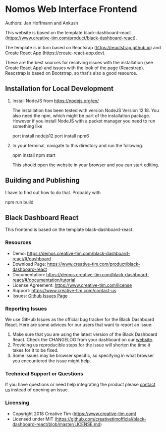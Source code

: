 
# Nomos Web Interface Frontend

Authors: Jan Hoffmann and Ankush

This website is based on the template black-dashboard-react
(https://www.creative-tim.com/product/black-dashboard-react).

The template is in turn based on Reactsrap
(https://reactstrap.github.io) and Create React App
(https://create-react-app.dev).

These are the best sources for resolving issues with the installation
(see Create React App) and issues with the look of the page
(Reacstrap). Reacstrap is based on Bootstrap, so that's also a good
resource.

## Installation for Local Development

1. Install NodeJS from https://nodejs.org/en/

   The installation has been tested with version NodeJS Version 12.18.
   You also need the npm, which might be part of the installation package.
   However if you install NodeJS with a packet manager you need to run something like

   port install nodejs12
   port install npm6

2. In your terminal, navigate to this directory and run the following.

   npm install
   npm start

   This should open the website in your browser and you can start
   editing.

## Building and Publishing

I have to find out how to do that. Probably with

   npm run build

## Black Dashboard React

This frontend is based on the template black-dashboard-react.

### Resources
- Demo: https://demos.creative-tim.com/black-dashboard-react/#/dashboard
- Download Page: https://www.creative-tim.com/product/black-dashboard-react
- Documentation: https://demos.creative-tim.com/black-dashboard-react/#/documentation/tutorial
- License Agreement: https://www.creative-tim.com/license
- Support: https://www.creative-tim.com/contact-us
- Issues: [Github Issues Page](https://github.com/creativetimofficial/black-dashboard-react/issues)

### Reporting Issues
We use GitHub Issues as the official bug tracker for the Black Dashboard React. Here are some advices for our users that want to report an issue:

1. Make sure that you are using the latest version of the Black Dashboard React. Check the CHANGELOG from your dashboard on our [website](https://www.creative-tim.com/).
2. Providing us reproducible steps for the issue will shorten the time it takes for it to be fixed.
3. Some issues may be browser specific, so specifying in what browser you encountered the issue might help.

### Technical Support or Questions

If you have questions or need help integrating the product please [contact us](https://www.creative-tim.com/contact-us) instead of opening an issue.

### Licensing

- Copyright 2018 Creative Tim (https://www.creative-tim.com)
- Licensed under MIT (https://github.com/creativetimofficial/black-dashboard-react/blob/master/LICENSE.md)

